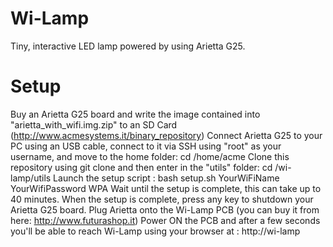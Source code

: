 # Wi-Lamp
Tiny, interactive LED lamp powered by using Arietta G25.

# Setup
Buy an Arietta G25 board and write the image contained into "arietta_with_wifi.img.zip" to an SD Card (http://www.acmesystems.it/binary_repository)
Connect Arietta G25 to your PC using an USB cable, connect to it via SSH using "root" as your username, and move to the home folder: cd /home/acme
Clone this repository using git clone and then enter in the "utils" folder: cd /wi-lamp/utils
Launch the setup script : bash setup.sh YourWiFiName YourWifiPassword WPA
Wait until the setup is complete, this can take up to 40 minutes.
When the setup is complete, press any key to shutdown your Arietta G25 board.
Plug Arietta onto the Wi-Lamp PCB (you can buy it from here: http://www.futurashop.it)
Power ON the PCB and after a few seconds you'll be able to reach Wi-Lamp using your browser at : http://wi-lamp
